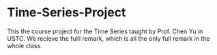 # Time-Series-Project
This the course project for the Time Series taught by Prof. Chen Yu in USTC. We recieve the fulll remark, which is all the only full remark in the whole class.
